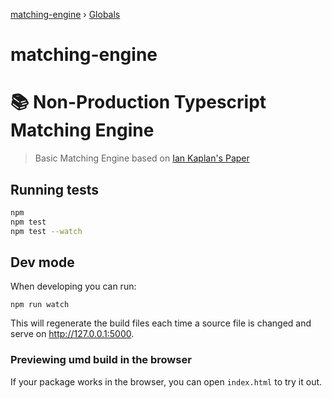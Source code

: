 [matching-engine](README.md) › [Globals](globals.md)

# matching-engine

# 📚 Non-Production Typescript Matching Engine

> Basic Matching Engine based on [Ian Kaplan's Paper](https://github.com/IanLKaplan/matchingEngine/wiki/Market-Order-Matching-Engines)

## Running tests

```sh
npm
npm test
npm test --watch
```

## Dev mode

When developing you can run:

```
npm run watch
```

This will regenerate the build files each time a source file is changed and serve on http://127.0.0.1:5000.

### Previewing umd build in the browser

If your package works in the browser, you can open `index.html` to try it out.
